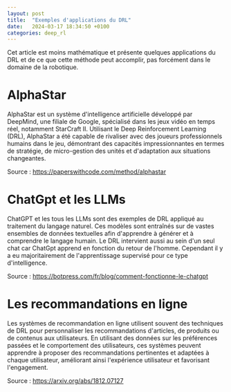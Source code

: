 ```yaml
---
layout: post
title:  "Exemples d'applications du DRL"
date:   2024-03-17 18:34:50 +0100
categories: deep_rl
---
```

<link rel="stylesheet" href="https://picorba.github.io/Rapport-veille-technologique/assets/css/theme_dark.css">
<div class="texte">
Cet article est moins mathématique et présente quelques applications du DRL et de ce que cette méthode peut accomplir, pas forcément dans le domaine de la robotique.
</div>

# AlphaStar

<div class="texte">
AlphaStar est un système d'intelligence artificielle développé par DeepMind, une filiale de Google, spécialisé dans les jeux vidéo en temps réel, notamment StarCraft II. Utilisant le Deep Reinforcement Learning (DRL), AlphaStar a été capable de rivaliser avec des joueurs professionnels humains dans le jeu, démontrant des capacités impressionnantes en termes de stratégie, de micro-gestion des unités et d'adaptation aux situations changeantes.


Source : https://paperswithcode.com/method/alphastar
</div>

# ChatGpt et les LLMs

<div class="texte">
ChatGPT et les tous les LLMs sont des exemples de DRL appliqué au traitement du langage naturel. Ces modèles sont entraînés sur de vastes ensembles de données textuelles afin d'apprendre à générer et à comprendre le langage humain. Le DRL intervient aussi au sein d'un seul chat car ChatGpt apprend en fonction du retour de l'homme. Cependant il y a eu majoritairement de l'apprentissage supervisé pour ce type d'intelligence.


Source : https://botpress.com/fr/blog/comment-fonctionne-le-chatgpt
</div>

# Les recommandations en ligne

<div class="texte">
Les systèmes de recommandation en ligne utilisent souvent des techniques de DRL pour personnaliser les recommandations d'articles, de produits ou de contenus aux utilisateurs. En utilisant des données sur les préférences passées et le comportement des utilisateurs, ces systèmes peuvent apprendre à proposer des recommandations pertinentes et adaptées à chaque utilisateur, améliorant ainsi l'expérience utilisateur et favorisant l'engagement.

Source : https://arxiv.org/abs/1812.07127

</div>
